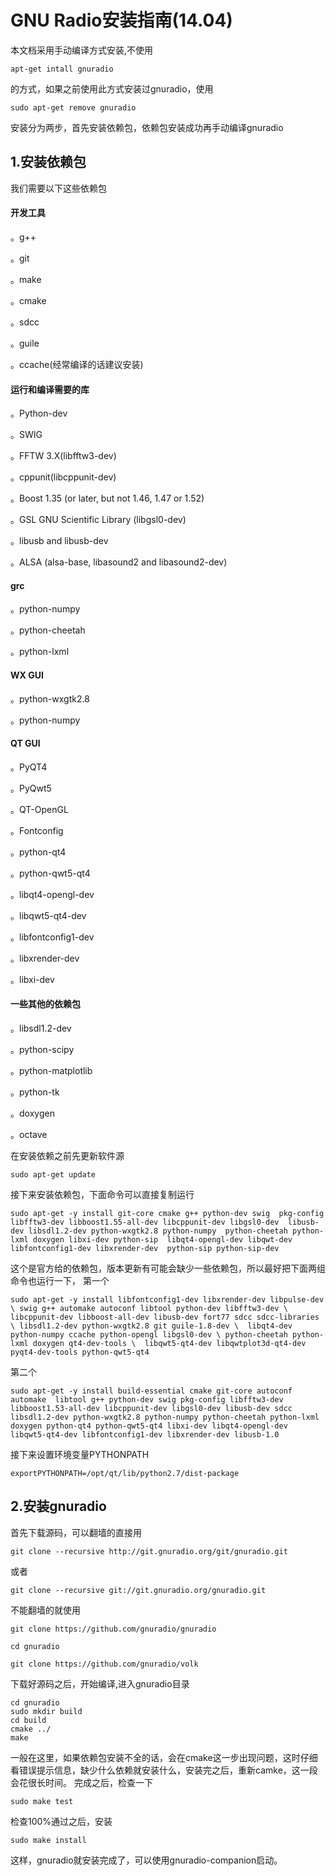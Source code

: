 # GNU Radio安装指南(14.04)
本文档采用手动编译方式安装,不使用

    apt-get intall gnuradio
的方式，如果之前使用此方式安装过gnuradio，使用

    sudo apt-get remove gnuradio
安装分为两步，首先安装依赖包，依赖包安装成功再手动编译gnuradio
## 1.安装依赖包
我们需要以下这些依赖包
#### 开发工具
。g++

。git

。make

。cmake

。sdcc

。guile

。ccache(经常编译的话建议安装)

#### 运行和编译需要的库
。Python-dev

。SWIG

。FFTW 3.X(libfftw3-dev)

。cppunit(libcppunit-dev)

。Boost 1.35 (or later, but not 1.46, 1.47 or 1.52)

。GSL GNU Scientific Library (libgsl0-dev)

。libusb and libusb-dev

。ALSA (alsa-base, libasound2 and libasound2-dev)

#### grc

。python-numpy

。python-cheetah

。python-lxml

#### WX GUI

。python-wxgtk2.8 

。python-numpy

#### QT GUI

。PyQT4

。PyQwt5

。QT-OpenGL

。Fontconfig

。python-qt4

。python-qwt5-qt4

。libqt4-opengl-dev

。libqwt5-qt4-dev

。libfontconfig1-dev

。libxrender-dev

。libxi-dev

#### 一些其他的依赖包

。libsdl1.2-dev

。python-scipy

。python-matplotlib

。python-tk

。doxygen

。octave

在安装依赖之前先更新软件源

    sudo apt-get update
接下来安装依赖包，下面命令可以直接复制运行

    sudo apt-get -y install git-core cmake g++ python-dev swig  pkg-config libfftw3-dev libboost1.55-all-dev libcppunit-dev libgsl0-dev  libusb-dev libsdl1.2-dev python-wxgtk2.8 python-numpy  python-cheetah python-lxml doxygen libxi-dev python-sip  libqt4-opengl-dev libqwt-dev libfontconfig1-dev libxrender-dev  python-sip python-sip-dev
这个是官方给的依赖包，版本更新有可能会缺少一些依赖包，所以最好把下面两组命令也运行一下，
第一个

    sudo apt-get -y install libfontconfig1-dev libxrender-dev libpulse-dev \ swig g++ automake autoconf libtool python-dev libfftw3-dev \ libcppunit-dev libboost-all-dev libusb-dev fort77 sdcc sdcc-libraries \ libsdl1.2-dev python-wxgtk2.8 git guile-1.8-dev \  libqt4-dev python-numpy ccache python-opengl libgsl0-dev \ python-cheetah python-lxml doxygen qt4-dev-tools \  libqwt5-qt4-dev libqwtplot3d-qt4-dev pyqt4-dev-tools python-qwt5-qt4

第二个

    sudo apt-get -y install build-essential cmake git-core autoconf automake  libtool g++ python-dev swig pkg-config libfftw3-dev libboost1.53-all-dev libcppunit-dev libgsl0-dev libusb-dev sdcc libsdl1.2-dev python-wxgtk2.8 python-numpy python-cheetah python-lxml doxygen python-qt4 python-qwt5-qt4 libxi-dev libqt4-opengl-dev libqwt5-qt4-dev libfontconfig1-dev libxrender-dev libusb-1.0
接下来设置环境变量PYTHONPATH

    exportPYTHONPATH=/opt/qt/lib/python2.7/dist-package
## 2.安装gnuradio
首先下载源码，可以翻墙的直接用

    git clone --recursive http://git.gnuradio.org/git/gnuradio.git
或者

    git clone --recursive git://git.gnuradio.org/gnuradio.git
不能翻墙的就使用

    git clone https://github.com/gnuradio/gnuradio
    
    cd gnuradio
    
    git clone https://github.com/gnuradio/volk
下载好源码之后，开始编译,进入gnuradio目录

    cd gnuradio
    sudo mkdir build
    cd build
    cmake ../
    make
一般在这里，如果依赖包安装不全的话，会在cmake这一步出现问题，这时仔细看错误提示信息，缺少什么依赖就安装什么，安装完之后，重新camke，这一段会花很长时间。
完成之后，检查一下

    sudo make test
检查100%通过之后，安装

    sudo make install
这样，gnuradio就安装完成了，可以使用gnuradio-companion启动。
